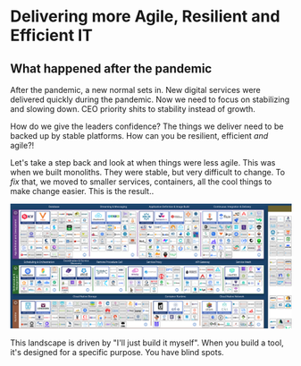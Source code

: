 # Delivering more Agile, Resilient and Efficient IT

## What happened after the pandemic

After the pandemic, a new normal sets in. New digital services were delivered quickly during the pandemic. Now we need to focus on stabilizing and slowing down. CEO priority shits to stability instead
of growth.

How do we give the leaders confidence? The things we deliver need to be backed up by stable platforms. How can you be resilient, efficient _and_ agile?!

Let's take a step back and look at when things were less agile. This was when we built monoliths. They were stable, but very difficult to change. To _fix_ that, we moved to smaller services, containers,
all the cool things to make change easier. This is the result..

![CNCF Landscape](../img/cncflandscape.png)

This landscape is driven by "I'll just build it myself". When you build a tool, it's designed for a specific purpose. You have blind spots.
